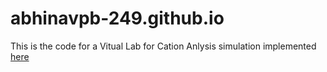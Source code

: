 # abhinavpb-249.github.io

This is the code for a Vitual Lab for Cation Anlysis simulation implemented <a href="https://pbphysics.blogspot.com/2021/09/var-canvas-this-var-ctx-canvas.html">here</a>
